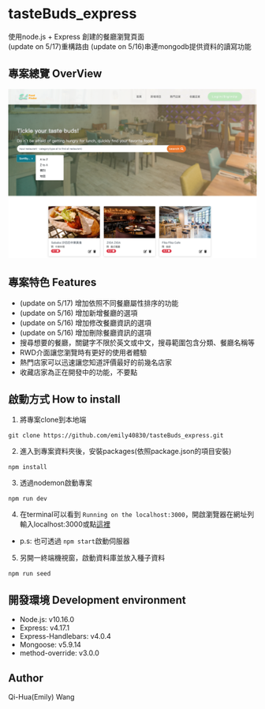 # tasteBuds_express

使用node.js + Express 創建的餐廳瀏覽頁面  
(update on 5/17)重構路由
(update on 5/16)串連mongodb提供資料的讀寫功能

## 專案總覽 OverView
![](https://github.com/emily40830/tasteBuds_express/blob/master/public/img/sort.png)

## 專案特色 Features
- (update on 5/17) 增加依照不同餐廳屬性排序的功能
- (update on 5/16) 增加新增餐廳的選項
- (update on 5/16) 增加修改餐廳資訊的選項
- (update on 5/16) 增加刪除餐廳資訊的選項
- 搜尋想要的餐廳，關鍵字不限於英文或中文，搜尋範圍包含分類、餐廳名稱等
- RWD介面讓您瀏覽時有更好的使用者體驗
- 熱門店家可以迅速讓您知道評價最好的前幾名店家
- 收藏店家為正在開發中的功能，不要點

## 啟動方式 How to install
1. 將專案clone到本地端
```
git clone https://github.com/emily40830/tasteBuds_express.git
```
2. 進入到專案資料夾後，安裝packages(依照package.json的項目安裝)
```
npm install
```
3. 透過nodemon啟動專案
```
npm run dev
```
4. 在terminal可以看到 `Running on the localhost:3000`，開啟瀏覽器在網址列輸入localhost:3000或點[這裡](http://localhost:3000)

- p.s: 也可透過 `npm start`啟動伺服器
5. 另開一終端機視窗，啟動資料庫並放入種子資料
```
npm run seed
```


## 開發環境 Development environment
- Node.js: v10.16.0
- Express: v4.17.1
- Express-Handlebars: v4.0.4
- Mongoose: v5.9.14
- method-override: v3.0.0


## Author
Qi-Hua(Emily) Wang
